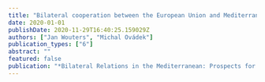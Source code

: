 ```yaml
---
title: "Bilateral cooperation between the European Union and Mediterranean countries: an introduction to the institutional framework and key issues"
date: 2020-01-01
publishDate: 2020-11-29T16:40:25.159029Z
authors: ["Jan Wouters", "Michal Ovádek"]
publication_types: ["6"]
abstract: ""
featured: false
publication: "*Bilateral Relations in the Mediterranean: Prospects for Migration Issues*"
---
```



